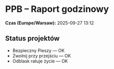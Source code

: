# PPB – Raport godzinowy
**Czas (Europe/Warsaw):** 2025-09-27 13:12

## Status projektów
- Bezpieczny Pieszy — OK
- Zwolnij przy przejściu — OK
- Odblask ratuje życie — OK

